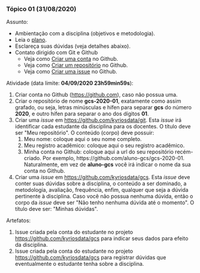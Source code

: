 
### Tópico 01 (31/08/2020)

Assunto: 
- Ambientação com a disciplina (objetivos e metodologia).
 - Leia o [plano](../media/plano-gcs.pdf).
 - Esclareça suas dúvidas (veja detalhes abaixo).
 - Contato dirigido com Git e Github
   - Veja como [Criar uma conta](https://drive.google.com/file/d/1NfAas8qrA0p5FP_aZ3o1cGffSF_BXH8R/view?usp=sharing) no Github.
   - Veja como [Criar um repositório](https://drive.google.com/file/d/1RVtr52TEcs3EtBKuSExTzp1Eb4Wtpbwb/view?usp=sharing) no Github.
   - Veja como [Criar uma issue](https://drive.google.com/file/d/1HN3j-S_hCQn_dyX6LP6JiWS1o1GzkDoB/view?usp=sharing) no Github.

Atividade (data limite: **04/09/2020 23h59min59s**):
1. Criar conta no Github (https://github.com), caso não possua uma. 
1. Criar o repositório de nome **gcs-2020-01**, exatamente como assim grafado, ou seja, letras minúsculas e hífen para separar **gcs** do número **2020**, e outro hífen para separar o ano dos dígitos **01**. 
1. Criar uma _issue_ em https://github.com/kyriosdata/git. Esta _issue_ irá identificar cada estudante da disciplina para os docentes. O título deve ser "Meu repositório". O conteúdo (corpo) deve possuir:
   1. Meu nome: coloque aqui o seu nome completo. 
   1. Meu registro acadêmico: coloque aqui o seu registro acadêmico. 
   1. Minha conta no Github: coloque aqui a url do seu repositório recém-criado. Por exemplo, https<span>:</span>//github.com/aluno-gcs/gcs-2020-01. Naturalmente, em vez de **aluno-gcs** você irá indicar o nome da sua conta no Github.
1. Criar uma _issue_ em https://github.com/kyriosdata/gcs. Esta _issue_ deve conter suas dúvidas sobre a disciplina, o conteúdo a ser dominado, a metodologia, avaliação, frequência, enfim, qualquer que seja a dúvida pertinente à disciplina. Caso você não possua nenhuma dúvida, então o corpo da _issue_ deve ser "Não tenho nenhuma dúvida até o momento". O título deve ser: "Minhas dúvidas". 
   
Artefatos: 

1. Issue criada pela conta do estudante no projeto https://github.com/kyriosdata/gcs para indicar seus dados para efeito da disciplina.
1. Issue criada pela conta do estudante no projeto https://github.com/kyriosdata/gcs para registrar dúvidas que eventualmente o estudante tenha sobre a disciplina.
